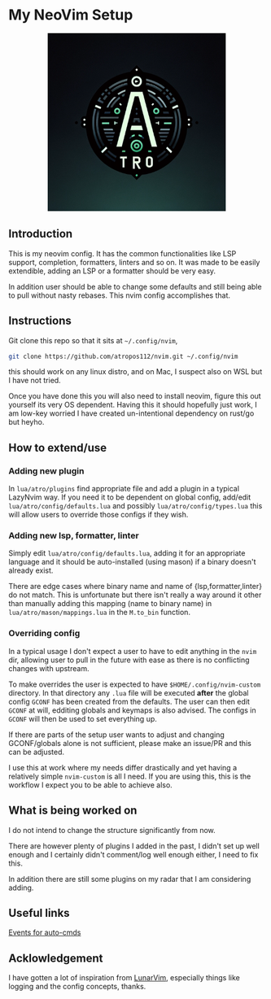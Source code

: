 # My NeoVim Setup

<p align="center">
  <img src="assets/AtroLogo.png" width="350" />
</p>

## Introduction

This is my neovim config. It has the common functionalities like LSP support, completion, formatters, linters and so on. It was made to be easily extendible, adding an LSP or a formatter should be very easy.

In addition user should be able to change some defaults and still being able to pull without nasty rebases. This nvim config accomplishes that.

## Instructions

Git clone this repo so that it sits at `~/.config/nvim`,

```bash
git clone https://github.com/atropos112/nvim.git ~/.config/nvim
```

this should work on any linux distro, and on Mac, I suspect also on WSL but I have not tried.

Once you have done this you will also need to install neovim, figure this out yourself its very OS dependent. Having this it should hopefully just work, I am low-key worried I have created un-intentional dependency on rust/go but heyho.

## How to extend/use

### Adding new plugin

In `lua/atro/plugins` find appropriate file and add a plugin in a typical LazyNvim way. If you need it to be dependent on global config, add/edit `lua/atro/config/defaults.lua` and possibly `lua/atro/config/types.lua` this will allow users to override those configs if they wish.

### Adding new lsp, formatter, linter

Simply edit `lua/atro/config/defaults.lua`, adding it for an appropriate language and it should be auto-installed (using mason) if a binary doesn't already exist.

There are edge cases where binary name and name of {lsp,formatter,linter} do not match. This is unfortunate but there isn't really a way around it other than manually adding this mapping (name to binary name) in `lua/atro/mason/mappings.lua` in the `M.to_bin` function.

### Overriding config

In a typical usage I don't expect a user to have to edit anything in the `nvim` dir, allowing user to pull in the future with ease as there is no conflicting changes with upstream.

To make overrides the user is expected to have `$HOME/.config/nvim-custom` directory. In that directory any `.lua` file will be executed **after** the global config `GCONF` has been created from the defaults. The user can then edit `GCONF` at will, edditing globals and keymaps is also advised. The configs in `GCONF` will then be used to set everything up.

If there are parts of the setup user wants to adjust and changing GCONF/globals alone is not sufficient, please make an issue/PR and this can be adjusted.

I use this at work where my needs differ drastically and yet having a relatively simple `nvim-custom` is all I need. If you are using this, this is the workflow I expect you to be able to achieve also.

## What is being worked on

I do not intend to change the structure significantly from now.

There are however plenty of plugins I added in the past, I didn't set up well enough and I certainly didn't comment/log well enough either, I need to fix this.

In addition there are still some plugins on my radar that I am considering adding.

## Useful links

[Events for auto-cmds](https://tech.saigonist.com/b/code/list-all-vim-script-events.html)

## Acklowledgement

I have gotten a lot of inspiration from [LunarVim](https://github.com/LunarVim/LunarVim), especially things like logging and the config concepts, thanks.
